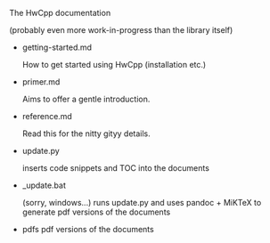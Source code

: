 The HwCpp documentation 

(probably even more work-in-progress than the library itself)

- getting-started.md

   How to get started using HwCpp (installation etc.)
   
- primer.md

   Aims to offer a gentle introduction.
   
- reference.md

   Read this for the nitty gityy details.
   
- update.py

   inserts code snippets and TOC into the documents

- _update.bat
   
   (sorry, windows...) 
   runs update.py and uses pandoc + MiKTeX to generate pdf versions
   of the documents

- pdfs
   pdf versions of the documents
